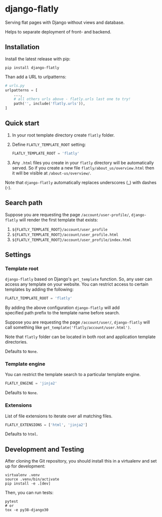 # django-flatly
Serving flat pages with Django without views and database.

Helps to separate deployment of front- and backend.


## Installation
Install the latest release with pip:

`pip install django-flatly`

Than add a URL to urlpatterns:
```python
# urls.py
urlpatterns = [
    ...,
    # all others urls above - flatly.urls last one to try!
    path('', include('flatly.urls')),
]
```

## Quick start

1) In your root template directory create `flatly` folder.

2) Define `FLATLY_TEMPLATE_ROOT` setting:
    ```python
    FLATLY_TEMPLATE_ROOT = 'flatly'
    ```

3) Any `.html` files you create in your `flatly` directory 
will be automatically served. So if you create a new file 
`flatly/about_us/overview.html` then it will be visible at 
`/about-us/overview/`.

Note that `django-flatly` automatically replaces underscores (_)
with dashes (-).

## Search path

Suppose you are requesting the page `/account/user-profile/`,
`django-flatly` will render the first template that exists:
1) `${FLATLY_TEMPLATE_ROOT}/account/user_profile`
2) `${FLATLY_TEMPLATE_ROOT}/account/user_profile.html`
3) `${FLATLY_TEMPLATE_ROOT}/account/user_profile/index.html`

## Settings

### Template root
`django-flatly` based on Django's `get_template` function. 
So, any user can access any template on your website. You can 
restrict access to certain templates by adding the following:

```python
FLATLY_TEMPLATE_ROOT = 'flatly'
```

By adding the above configuration `django-flatly` will add  
specified path prefix to the template name before search. 

Suppose you are requesting the page `/account/user/`,
`django-flatly` will call something like 
```get_template('flatly/account/user.html')```.

Note that `flatly` folder can be located in both root and
application template directories.

Defaults to `None`.

### Template engine
You can restrict the template search to a particular template engine.

```python
FLATLY_ENGINE = 'jinja2'
```

Defaults to `None`.

### Extensions
List of file extensions to iterate over all matching files.
```python
FLATLY_EXTENSIONS = ['html', 'jinja2']
```
Defaults to `html`.

## Development and Testing
After cloning the Git repository, you should install this 
in a virtualenv and set up for development:
```shell script
virtualenv .venv
source .venv/bin/activate
pip install -e .[dev]
```
Then, you can run tests:
```shell script
pytest
# or
tox -e py38-django30
```